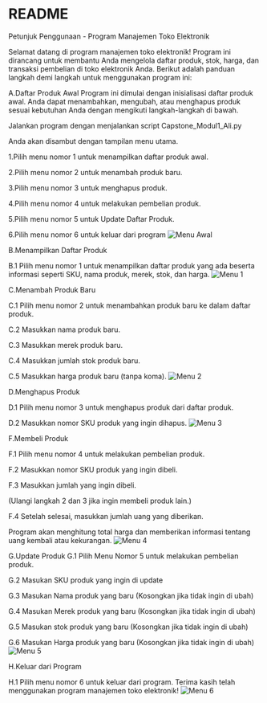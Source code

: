 # README

Petunjuk Penggunaan - Program Manajemen Toko Elektronik


Selamat datang di program manajemen toko elektronik! Program ini dirancang untuk membantu Anda mengelola daftar produk, stok, harga, dan transaksi pembelian di toko elektronik Anda. Berikut adalah panduan langkah demi langkah untuk menggunakan program ini:

  A.Daftar Produk Awal
Program ini dimulai dengan inisialisasi daftar produk awal. Anda dapat menambahkan, mengubah, atau menghapus produk sesuai kebutuhan Anda dengan mengikuti langkah-langkah di bawah.

Jalankan program dengan menjalankan script Capstone_Modul1_Ali.py

Anda akan disambut dengan tampilan menu utama.

1.Pilih menu nomor 1 untuk menampilkan daftar produk awal.

2.Pilih menu nomor 2 untuk menambah produk baru.

3.Pilih menu nomor 3 untuk menghapus produk.

4.Pilih menu nomor 4 untuk melakukan pembelian produk.

5.Pilih menu nomor 5 untuk Update Daftar Produk.

6.Pilih menu nomor 6 untuk keluar dari program
![Menu Awal](https://github.com/AliWafaar/Casptsone_Modul1_Ali/assets/141825588/7cbe8d67-e85b-494d-976f-36ed43be1f64)



  B.Menampilkan Daftar Produk

B.1 Pilih menu nomor 1 untuk menampilkan daftar produk yang ada beserta informasi seperti SKU, nama produk, merek, stok, dan harga.
![Menu 1](https://github.com/AliWafaar/Casptsone_Modul1_Ali/assets/141825588/46f75f8c-d08d-4a4a-84ca-8f57e5c4a92c)

  C.Menambah Produk Baru

C.1 Pilih menu nomor 2 untuk menambahkan produk baru ke dalam daftar produk.

C.2 Masukkan nama produk baru.

C.3 Masukkan merek produk baru.

C.4 Masukkan jumlah stok produk baru.

C.5 Masukkan harga produk baru (tanpa koma).
![Menu 2](https://github.com/AliWafaar/Casptsone_Modul1_Ali/assets/141825588/f04862f2-02f1-4f7a-aeb5-8d4652af3787)

D.Menghapus Produk

D.1 Pilih menu nomor 3 untuk menghapus produk dari daftar produk.

D.2 Masukkan nomor SKU produk yang ingin dihapus.
![Menu 3](https://github.com/AliWafaar/Casptsone_Modul1_Ali/assets/141825588/8e6b2841-b66f-4171-9531-bba9ce3e3a5f)

F.Membeli Produk

F.1 Pilih menu nomor 4 untuk melakukan pembelian produk.

F.2 Masukkan nomor SKU produk yang ingin dibeli.

F.3 Masukkan jumlah yang ingin dibeli.

(Ulangi langkah 2 dan 3 jika ingin membeli produk lain.)

F.4 Setelah selesai, masukkan jumlah uang yang diberikan.

Program akan menghitung total harga dan memberikan informasi tentang uang kembali atau kekurangan.
![Menu 4](https://github.com/AliWafaar/Casptsone_Modul1_Ali/assets/141825588/205460ff-83ec-4cdc-b21f-4970052d5058)

G.Update Produk
G.1 Pilih Menu Nomor 5 untuk melakukan pembelian produk.

G.2 Masukan SKU produk yang ingin di update 

G.3 Masukan Nama produk yang baru (Kosongkan jika tidak ingin di ubah)

G.4 Masukan Merek produk yang baru (Kosongkan jika tidak ingin di ubah)

G.5 Masukan stok produk yang baru (Kosongkan jika tidak ingin di ubah)

G.6 Masukan Harga produk yang baru (Kosongkan jika tidak ingin di ubah)
![Menu 5](https://github.com/AliWafaar/Casptsone_Modul1_Ali/assets/141825588/df69ffd6-0bc5-40bf-b17c-56840e8327c7)


H.Keluar dari Program

H.1 Pilih menu nomor 6 untuk keluar dari program. Terima kasih telah menggunakan program manajemen toko elektronik!
![Menu 6](https://github.com/AliWafaar/Casptsone_Modul1_Ali/assets/141825588/c86de87f-bc0e-4e24-a5b8-3cf78e12c78b)

